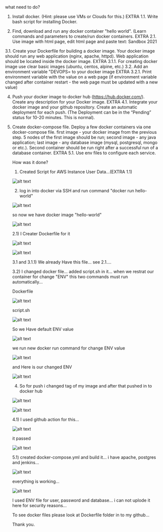 what need to do?



1. Install docker. (Hint: please use VMs or Clouds  for this.) 
   EXTRA 1.1. Write bash script for installing Docker. 
 
2. Find, download and run any docker container "hello world". (Learn commands and parameters to create/run docker containers.
   EXTRA 2.1. Use image with html page, edit html page and paste text: <Username> Sandbox 2021
 
3.1. Create your Dockerfile for building a docker image. Your docker image should run any web application (nginx, apache, httpd). Web application should be located inside the docker image. 
     EXTRA 3.1.1. For creating docker image use clear basic images (ubuntu, centos, alpine, etc.)
3.2. Add an environment variable "DEVOPS=<username> to your docker image 
     EXTRA 3.2.1. Print environment variable with the value on a web page (if environment variable changed after container restart - the web page must be updated with a new value)
 
4. Push your docker image to docker hub (https://hub.docker.com/). Create any description for your Docker image. 
   EXTRA 4.1. Integrate your docker image and your github repository. Create an automatic deployment for each push. (The Deployment can be in the “Pending” status for 10-20 minutes. This is normal).
 
 
5.  Create docker-compose file. Deploy a few docker containers via one docker-compose file. 
      first image - your docker image from the previous step. 5 nodes of the first image should be run;
      second image - any java application;
      last image - any database image (mysql, postgresql, mongo or etc.).
      Second container should be run right after a successful run of a database container.
	  EXTRA 5.1. Use env files to configure each service.
    
    
    
    
    How was it done?
    
    
    1) Created Script for AWS Instance User Data...(EXTRA 1.1)
    
    
    ![alt text](https://s3.eu-west-1.amazonaws.com/by.bucket-exadel/t4-1.png)

    
	
    2) log in into docker via SSH and run command "docker run hello-world"
	
	
	![alt text](https://s3.eu-west-1.amazonaws.com/by.bucket-exadel/t4-2.png)
	
	
	so now we have docker image "hello-world"
	
	![alt text](https://s3.eu-west-1.amazonaws.com/by.bucket-exadel/t4-3.png)
	
	
	
	
	2.1) I Creater Dockerfile for it
	
	
	
	![alt text](https://s3.eu-west-1.amazonaws.com/by.bucket-exadel/t4-4.png)
	
	
	
	![alt text](https://s3.eu-west-1.amazonaws.com/by.bucket-exadel/t4-5.png)
	
	
	
	
	3.1 and 3.1.1) We already Have this file... see 2.1....
	
	
	
	
       3.2)  I changed docker file... added script.sh in it... when we restrat our container for change "ENV" this two commands must run automatically...
	
	
	Dockerfile
	
	
	![alt text](https://s3.eu-west-1.amazonaws.com/by.bucket-exadel/t4-6.png)
	
	
	script.sh
	
	![alt text](https://s3.eu-west-1.amazonaws.com/by.bucket-exadel/t4-7.png)
	
	
	
	So we Have default ENV value
	
	![alt text](https://s3.eu-west-1.amazonaws.com/by.bucket-exadel/t4-8.png)
	
	
	we run new docker run command for change ENV value
	
	
	![alt text](https://s3.eu-west-1.amazonaws.com/by.bucket-exadel/10.png)
	
	
	and Here is our changed ENV
	
	
	![alt text](https://s3.eu-west-1.amazonaws.com/by.bucket-exadel/t4-10.png)
	
	
	
	
	
	
	
	
	4) So for push i changed tag of my image and after that pushed in to docker hub
	
	
	![alt text](https://s3.eu-west-1.amazonaws.com/by.bucket-exadel/t4-11.png)
	
	
	
	
	
	![alt text](https://s3.eu-west-1.amazonaws.com/by.bucket-exadel/t4-12.png)
	
	
	
	
	
	
	4.1) I used github action for this...
	
	![alt text](https://s3.eu-west-1.amazonaws.com/by.bucket-exadel/t4-workmain.png)
	
	
	
	
	it passed 
	
	
	![alt text](https://s3.eu-west-1.amazonaws.com/by.bucket-exadel/t4-work.png)
	
	
	
	
	
	
	
	5.1) created docker-compose.yml and build it... i have apache, postgres and jenkins...
	
	
	![alt text](https://s3.eu-west-1.amazonaws.com/by.bucket-exadel/t4-dockercomp.png)
	
	
	
	everything is working...
	
	
	![alt text](https://s3.eu-west-1.amazonaws.com/by.bucket-exadel/t4-jenkins.png)
	
	
	
	I used ENV file for user, password and database... i can not uplode it here for security reasons...
	
	
	To see docker files please look at Dockerfile folder in to my github...
	
	
	
	Thank you.
	
	
	
